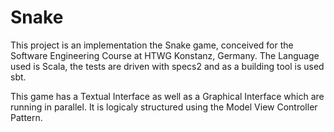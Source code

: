 Snake
====
This project is an implementation the Snake game, conceived for the Software Engineering Course at HTWG Konstanz, Germany.
The Language used is Scala, the tests are driven with specs2 and as a building tool is used sbt.

This game has a Textual Interface as well as a Graphical Interface which are running in parallel. 
It is logicaly structured using the Model View Controller Pattern.


